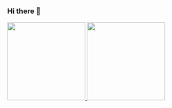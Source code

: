 ### Hi there 👋

<!--
**LacerdaBruno/LacerdaBruno** is a ✨ _special_ ✨ repository because its `README.md` (this file) appears on your GitHub profile.

Here are some ideas to get you started:

- 🔭 I’m currently working on ...
- 🌱 I’m currently learning ...
- 👯 I’m looking to collaborate on ...
- 🤔 I’m looking for help with ...
- 💬 Ask me about ...
- 📫 How to reach me: ...
- 😄 Pronouns: ...
- ⚡ Fun fact: ...
-->


<div>
  <a href="https://github.com/LacerdaBruno">
  <img height="180em" src="https://github-readme-stats.vercel.app/api?username=LacerdaBruno&show_icons=true&theme=gotham"/>
  <img height="180em" src="https://github-readme-stats.vercel.app/api/top-langs/?username=LacerdaBruno&layout=compact&theme=gotham"/>
<div>
